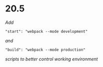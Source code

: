 # 20.5



_Add_

```"start": "webpack --mode development"```

_and_

```"build": "webpack --mode production"```

_scripts to better control working environment_
